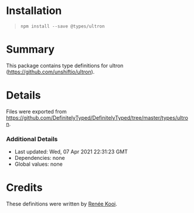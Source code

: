 # Installation
> `npm install --save @types/ultron`

# Summary
This package contains type definitions for ultron (https://github.com/unshiftio/ultron).

# Details
Files were exported from https://github.com/DefinitelyTyped/DefinitelyTyped/tree/master/types/ultron.

### Additional Details
 * Last updated: Wed, 07 Apr 2021 22:31:23 GMT
 * Dependencies: none
 * Global values: none

# Credits
These definitions were written by [Renée Kooi](https://github.com/goto-bus-stop).
